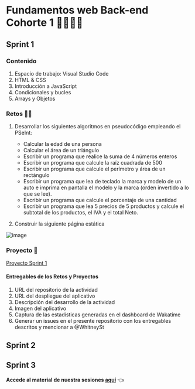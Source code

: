 # Fundamentos web Back-end Cohorte 1 👩‍💻👨‍💻

## Sprint 1

### Contenido 

1. Espacio de trabajo: Visual Studio Code
2. HTML & CSS
3. Introducción a JavaScript
4. Condicionales y bucles
5. Arrays y Objetos

### Retos 🐱‍💻
1. Desarrollar los siguientes algoritmos en pseudocódigo empleando el PSeInt:
    + Calcular la edad de una persona
    + Calcular el área de un triángulo
    + Escribir un programa que realice la suma de 4 números enteros
    + Escribir un programa que calcule la raíz cuadrada de 500
    + Escribir un programa que calcule el perímetro y área de un rectángulo
    + Escribir un programa que lea de teclado la marca y modelo de un auto e imprima en pantalla el modelo y la marca (orden invertido a lo que se lee).
    + Escribir un programa que calcule el porcentaje de una cantidad
    + Escribir un programa que lea 5 precios de 5 productos y calcule el subtotal de los productos, el IVA y el total Neto.

2. Construir la siguiente página estática

![image](https://user-images.githubusercontent.com/98284374/207982289-1e6d34fe-e647-4821-876f-dd2ef347cf70.png)

### Proyecto 🤖
[Proyecto Sprint 1](https://makaia-my.sharepoint.com/:b:/g/personal/mentoria_bootcamp_makaia_org/Eb7xWaGl4QBMucLiZWThK6wBAiiIBsxiTTgfr2t6nsmIfQ?e=PxBEqT)

#### Entregables de los Retos y Proyectos
1. URL del repositorio de la actividad
2. URL del despliegue del aplicativo
3. Descripción del desarrollo de la actividad
4. Imagen del aplicativo
5. Captura de las estadísticas generadas en el dashboard de Wakatime
6. Generar un issues en el presente repositorio con los entregables descritos y mencionar a @WhitneySt

## Sprint 2

## Sprint 3

**Accede al material de nuestra sesiones [aquí](https://makaia-my.sharepoint.com/:f:/g/personal/mentoria_bootcamp_makaia_org/ErWA518UdzFLsCYexouX4hcBJUuASEwKXDXer0T5jpA5Dw?e=Pgb58X)** 👈
